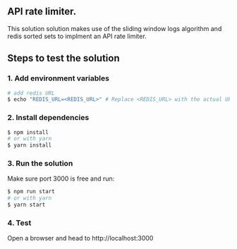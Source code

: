 ## API rate limiter.
This solution solution makes use of the sliding window logs algorithm and redis sorted sets to implment an API rate limiter.
## Steps to test the solution

### 1. Add environment variables
```bash
# add redis URL
$ echo "REDIS_URL=<REDIS_URL>" # Replace <REDIS_URL> with the actual URL of any redis instance
```
### 2. Install dependencies

```bash
$ npm install
# or with yarn
$ yarn install
```
### 3. Run the solution
Make sure port 3000 is free and run:
```bash
$ npm run start
# or with yarn
$ yarn start
```
### 4. Test
Open a browser and head to http://localhost:3000